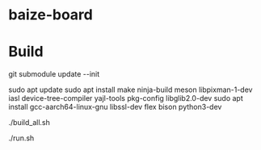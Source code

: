 # baize-board

Build
=============

git submodule update --init

sudo apt update
sudo apt install make ninja-build meson libpixman-1-dev iasl device-tree-compiler yajl-tools pkg-config libglib2.0-dev
sudo apt install gcc-aarch64-linux-gnu libssl-dev flex bison python3-dev

./build_all.sh

./run.sh
